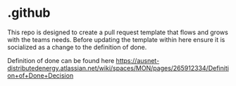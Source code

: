 # .github
This repo is designed to create a pull request template that flows and grows with the teams needs. Before updating the template within here ensure it is socialized as a change to the definition of done.

Definition of done can be found here https://ausnet-distributedenergy.atlassian.net/wiki/spaces/MON/pages/265912334/Definition+of+Done+Decision